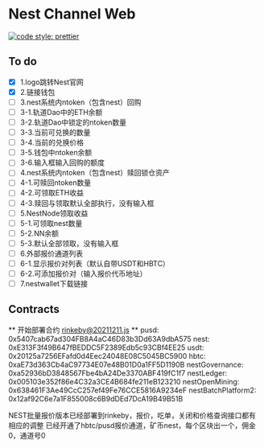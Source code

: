 # Nest Channel Web

[![code style: prettier](https://img.shields.io/badge/code_style-prettier-ff69b4.svg?style=flat-square)](https://github.com/prettier/prettier)

## To do

- [x] 1.logo跳转Nest官网
- [x] 2.链接钱包
- [ ] 3.nest系统内ntoken（包含nest）回购
- [ ] 3-1.轨道Dao中的ETH余额
- [ ] 3-2.轨道Dao中锁定的ntoken数量
- [ ] 3-3.当前可兑换的数量
- [ ] 3-4.当前的兑换价格
- [ ] 3-5.钱包中ntoken余额
- [ ] 3-6.输入框输入回购的额度
- [ ] 4.nest系统内ntoken（包含nest）赎回锁仓资产
- [ ] 4-1.可赎回ntoken数量
- [ ] 4-2.可领取ETH收益
- [ ] 4-3.赎回与领取默认全部执行，没有输入框
- [ ] 5.NestNode领取收益
- [ ] 5-1.可领取nest数量
- [ ] 5-2.NN余额
- [ ] 5-3.默认全部领取，没有输入框
- [ ] 6.外部报价通道列表
- [ ] 6-1.显示报价对列表（默认自带USDT和HBTC）
- [ ] 6-2.可添加报价对（输入报价代币地址）
- [ ] 7.nestwallet下载链接

## Contracts

** 开始部署合约 rinkeby@20211211.js **
pusd: 0x5407cab67ad304FB8A4aC46D83b3Dd63A9dbA575
nest: 0xE313F3f49B647fBEDDC5F2389Edb5c93CBf4EE25
usdt: 0x20125a7256EFafd0d4Eec24048E08C5045BC5900
hbtc: 0xaE73d363Cb4aC97734E07e48B01D0a1FF5D1190B
nestGovernance: 0xa52936bD3848567Fbe4bA24De3370ABF419fC1f7
nestLedger: 0x005103e352f86e4C32a3CE4B684fe211eB123210
nestOpenMining: 0x638461F3Ae49CcC257ef49Fe76CCE5816A9234eF
nestBatchPlatform2: 0x12af92C6e7a1F855008c6B9dDEd7DcA19B49B51B

NEST批量报价版本已经部署到rinkeby，报价，吃单，关闭和价格查询接口都有相应的调整
已经开通了hbtc/pusd报价通道，矿币nest，每个区块出一个，佣金0，通道号0

